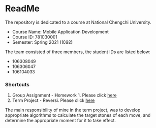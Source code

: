 # ReadMe
The repository is dedicated to a course at National Chengchi University.
* Course Name: Mobile Application Development
* Course ID: 781030001
* Semester: Spring 2021 (1092)

The team consisted of three members, the student IDs are listed below:
* 106308049
* 106306047
* 106104033

### Shortcuts
1. Group Assignment - Homework 1. Please click [here](https://github.com/xczian/nccu_mobileapp/tree/master/hw1_calculator)
2. Term Project - Reversi. Please click [here](https://github.com/xczian/nccu_mobileapp/tree/master/term_project/)

The main responsibility of mine in the term project, was to develop appropriate algorithms to calculate the target stones of each move, and determine the appropriate moment for it to take effect.
